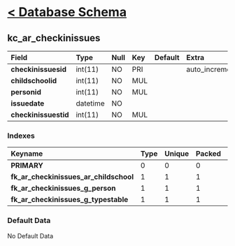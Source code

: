 # [< Database Schema](DatabaseSchema.md) #

## kc\_ar\_checkinissues ##
| **Field** | Type | Null | Key | Default | Extra | Comment |
|:----------|:-----|:-----|:----|:--------|:------|:--------|
| **checkinissuesid** | int(11) | NO | PRI |  | auto\_increment |  |
| **childschoolid** | int(11) | NO | MUL |  |  |  |
| **personid** | int(11) | NO | MUL |  |  |  |
| **issuedate** | datetime | NO |  |  |  |  |
| **checkinissuestid** | int(11) | NO | MUL |  |  |  |


### Indexes ###
| **Keyname** | Type | Unique | Packed | Column | Seq | Cardinality | Collation | Null | Comment |
|:------------|:-----|:-------|:-------|:-------|:----|:------------|:----------|:-----|:--------|
| **PRIMARY** | 0 | 0 | 0 | checkinissuesid | 1 | 0 | A | 0 | 0 |
| **fk\_ar\_checkinissues\_ar\_childschool** | 1 | 1 | 1 | childschoolid | 1 |  | A | 1 | 1 |
| **fk\_ar\_checkinissues\_g\_person** | 1 | 1 | 1 | personid | 1 |  | A | 1 | 1 |
| **fk\_ar\_checkinissues\_g\_typestable** | 1 | 1 | 1 | checkinissuestid | 1 |  | A | 1 | 1 |


### Default Data ###
No Default Data